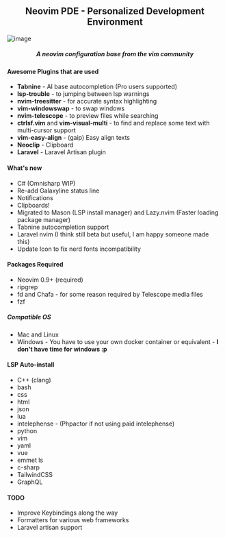 <h2 align="center">Neovim PDE - Personalized Development Environment</h2>

![image](https://user-images.githubusercontent.com/6580895/199143031-c8975cd8-b71a-415b-9727-3f0fa7753282.png)

<h5 align="center">A neovim configuration base from the vim community</h5>

#### Awesome Plugins that are used
- **Tabnine** - AI base autocompletion (Pro users supported)
- **lsp-trouble** - to jumping between lsp warnings
- **nvim-treesitter** - for accurate syntax highlighting
- **vim-windowswap** - to swap windows
- **nvim-telescope** - to preview files while searching
- **ctrlsf.vim** and **vim-visual-multi** - to find and replace some text with multi-cursor support
- **vim-easy-align** - (gaip) Easy align texts
- **Neoclip** - Clipboard
- **Laravel** - Laravel Artisan plugin

#### What's new
- C# (Omnisharp WIP)
- Re-add Galaxyline status line
- Notifications
- Clipboards!
- Migrated to Mason (LSP install manager) and Lazy.nvim (Faster loading package manager)
- Tabnine autocompletion support
- Laravel nvim (I think still beta but useful, I am happy someone made this)
- Update Icon to fix nerd fonts incompatibility

#### Packages Required
- Neovim 0.9+ (required)
- ripgrep
- fd and Chafa - for some reason required by Telescope media files
- fzf

##### Compatible OS
- Mac and Linux
- Windows - You have to use your own docker container or equivalent - **I don't have time for windows :p**

#### LSP Auto-install
* C++ (clang)
* bash
* css
* html
* json
* lua
* intelephense - (Phpactor if not using paid intelephense)
* python
* vim
* yaml
* vue
* emmet ls
* c-sharp
* TailwindCSS
* GraphQL

#### TODO
* Improve Keybindings along the way
* Formatters for various web frameworks
* Laravel artisan support
